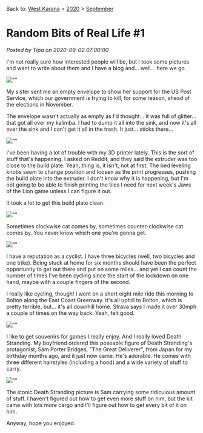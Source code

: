 Back to: [West Karana](/posts/westkarana.md) > [2020](/posts/2020/westkarana.md) > [September](./westkarana.md)
# Random Bits of Real Life #1

*Posted by Tipa on 2020-09-02 07:00:00*


I'm not really sure how interested people will be, but I took some pictures and want to write about them and I have a blog and... well... here we go.



![\"\"](\"https://chasingdings.com/wp-content/uploads/2020/09/1-IMG_1852-225x300.jpg\")

My sister sent me an empty envelope to show her support for the US Post Service, which our government is trying to kill, for some reason, ahead of the elections in November.



The envelope wasn't actually as empty as I'd thought... it was full of glitter... that got all over my kalimba. I had to dump it all into the sink, and now it's all over the sink and I can't get it all in the trash. It just... sticks there...



![\"\"](\"https://chasingdings.com/wp-content/uploads/2020/09/1-IMG_1853-300x225.jpg\")

I've been having a lot of trouble with my 3D printer lately. This is the sort of stuff that's happening. I asked on Reddit, and they said the extruder was too close to the build plate. Yeah, thing is, it isn't, not at first. The bed leveling knobs seem to change position and loosen as the print progresses, pushing the build plate into the extruder. I don't know why it is happening, but I'm not going to be able to finish printing the tiles I need for next week's Jaws of the Lion game unless I can figure it out.



It took a lot to get this build plate clean.



![\"\"](\"https://chasingdings.com/wp-content/uploads/2020/09/1-IMG_1855-1-300x225.jpg\")

Sometimes clockwise cat comes by, sometimes counter-clockwise cat comes by. You never know which one you're gonna get.



![\"\"](\"https://chasingdings.com/wp-content/uploads/2020/09/1-IMG_1856.jpg\")

I have a reputation as a cyclist. I have three bicycles (well, two bicycles and one trike). Being stuck at home for six months should have been the perfect opportunity to get out there and put on some miles... and yet I can count the number of times I've been cycling since the start of the lockdown on one hand, maybe with a couple fingers of the second.



I really like cycling, though! I went on a short eight mile ride this morning to Bolton along the East Coast Greenway. It's all uphill to Bolton, which is pretty terrible, but... it's all downhill home. Strava says I made it over 30mph a couple of times on the way back. Yeah, felt good.



![\"\"](\"https://chasingdings.com/wp-content/uploads/2020/09/1-IMG_1858.jpg\")

I like to get souvenirs for games I really enjoy. And I really loved Death Stranding. My boyfriend ordered this poseable figure of Death Stranding's protagonist, Sam Porter Bridges, \"The Great Deliverer\", from Japan for my birthday months ago, and it just now came. He's adorable. He comes with three different hairstyles (including a hood) and a wide variety of stuff to carry.



![\"\"](\"https://chasingdings.com/wp-content/uploads/2020/09/1-IMG_1859-1.jpg\")

The iconic Death Stranding picture is Sam carrying some ridiculous amount of stuff. I haven't figured out how to get even more stuff on him, but the kit came with lots more cargo and I'll figure out how to get every bit of it on him.



Anyway, hope you enjoyed.



